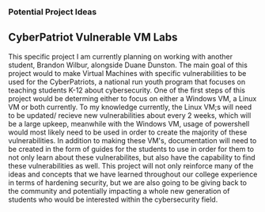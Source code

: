 ### Potential Project Ideas

## CyberPatriot Vulnerable VM Labs

This specific project I am currently planning on working with another student, Brandon Wilbur, alongside Duane Dunston. The main goal of this project would to make Virtual Machines with specific vulnerabilities to be used for the CyberPatriots, a national run youth program that focuses on teaching students K-12 about cybersecurity. One of the first steps of this project would be determing either to focus on either a Windows VM, a Linux VM or both currently. To my knowledge currently, the Linux VM;s will need to be updated/ recieve new vulnerabilities about every 2 weeks, which will be a large upkeep, meanwhile with the Windows VM, usage of powershell would most likely need to be used in order to create the majority of these vulnerabilities. In addition to making these VM's, documentation will need to be created in the form of guides for the students to use in order for them to not only learn about these vulnerabilites, but also have the capability to find these vulnerabilities as well. This project will not only reinforce many of the ideas and concepts that we have learned throughout our college experience in terms of hardening security, but we are also going to be giving back to the community and potentially impacting a whole new generation of students who would be interested within the cybersecurity field.
